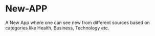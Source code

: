 # New-APP
A New App where one can see new from different sources based on categories like Health, Business, Technology etc. 

